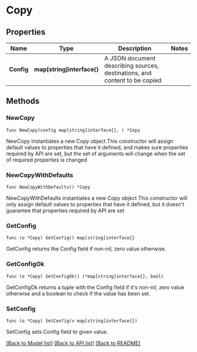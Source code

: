 # Copy

## Properties

Name | Type | Description | Notes
------------ | ------------- | ------------- | -------------
**Config** | **map[string]interface{}** | A JSON document describing sources, destinations, and content to be copied | 

## Methods

### NewCopy

`func NewCopy(config map[string]interface{}, ) *Copy`

NewCopy instantiates a new Copy object
This constructor will assign default values to properties that have it defined,
and makes sure properties required by API are set, but the set of arguments
will change when the set of required properties is changed

### NewCopyWithDefaults

`func NewCopyWithDefaults() *Copy`

NewCopyWithDefaults instantiates a new Copy object
This constructor will only assign default values to properties that have it defined,
but it doesn't guarantee that properties required by API are set

### GetConfig

`func (o *Copy) GetConfig() map[string]interface{}`

GetConfig returns the Config field if non-nil, zero value otherwise.

### GetConfigOk

`func (o *Copy) GetConfigOk() (*map[string]interface{}, bool)`

GetConfigOk returns a tuple with the Config field if it's non-nil, zero value otherwise
and a boolean to check if the value has been set.

### SetConfig

`func (o *Copy) SetConfig(v map[string]interface{})`

SetConfig sets Config field to given value.



[[Back to Model list]](../README.md#documentation-for-models) [[Back to API list]](../README.md#documentation-for-api-endpoints) [[Back to README]](../README.md)


